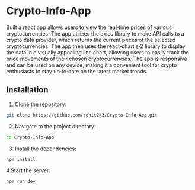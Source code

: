 # Crypto-Info-App
Built a react app allows users to view the real‑time prices of various
cryptocurrencies. The app utilizes the axios library to make API calls to a
crypto data provider, which returns the current prices of the selected
cryptocurrencies. The app then uses the react‑chartjs‑2 library to display
the data in a visually appealing line chart, allowing users to easily track the
price movements of their chosen cryptocurrencies. The app is responsive
and can be used on any device, making it a convenient tool for crypto
enthusiasts to stay up‑to‑date on the latest market trends.


## Installation

1. Clone the repository:

```bash
git clone https://github.com/rohit2k3/Crypto-Info-App.git
```
2. Navigate to the project directory:

```bash
cd Crypto-Info-App
```

3. Install the dependencies:

```bash
npm install
```
4.Start the server:

```bash
npm run dev
```
